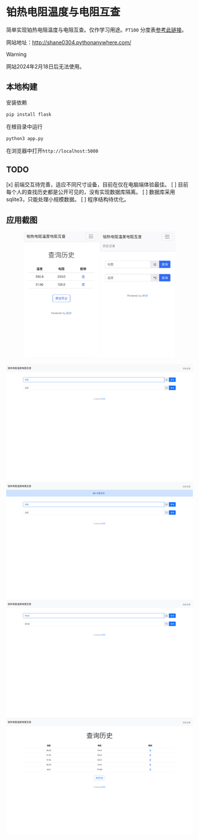 # 铂热电阻温度与电阻互查

简单实现铂热电阻温度与电阻互查。仅作学习用途。`PT100` 分度表[参考此链接](https://file.yizimg.com/175986/200748132954625201334.pdf)。

网站地址：http://shane0304.pythonanywhere.com/

> [!WARNING]
> 网站2024年2月18日后无法使用。

## 本地构建

安装依赖
```bash
pip install flask
```
在根目录中运行
```bash
python3 app.py
```
在浏览器中打开`http://localhost:5000`

## TODO
[x] 前端交互待完善，适应不同尺寸设备，目前在仅在电脑端体验最佳。
[ ] 目前每个人的查找历史都是公开可见的，没有实现数据库隔离。
[ ] 数据库采用sqlite3，只能处理小规模数据。
[ ] 程序结构待优化。

## 应用截图
<div style="display:inline-block" align=center>
  <img src="./asserts/5.jpg" alt="image1" width="40%">
  <img src="./asserts/6.jpg" alt="image2" width="40%">
</div>

![1](./asserts/1.1.png)
![2](./asserts/2.2.png)
![3](./asserts/3.3.png)
![4](./asserts/4.4.png)
